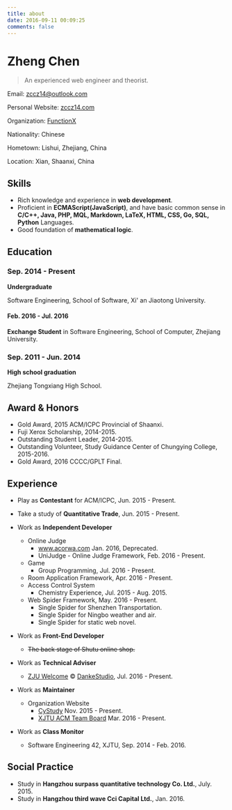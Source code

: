 ```yaml
---
title: about
date: 2016-09-11 00:09:25
comments: false
---
```


# Zheng Chen

> An experienced web engineer and theorist.

Email: zccz14@outlook.com

Personal Website: [zccz14.com](//zccz14.com)

Organization: [FunctionX](https://function-x.org)

Nationality: Chinese

Hometown: Lishui, Zhejiang, China

Location: Xian, Shaanxi, China

## Skills

+ Rich knowledge and experience in **web development**.
+ Proficient in **ECMAScript(JavaScript)**, and have basic common sense in **C/C++, Java, PHP, MQL, Markdown, LaTeX, HTML, CSS, Go, SQL, Python** Languages.
+ Good foundation of **mathematical logic**.

## Education

### Sep. 2014 - Present

**Undergraduate**

Software Engineering, School of Software, Xi' an Jiaotong University.

#### Feb. 2016 - Jul. 2016

**Exchange Student** in Software Engineering, School of Computer, Zhejiang University.

### Sep. 2011 - Jun. 2014

**High school graduation**

Zhejiang Tongxiang High School.

## Award & Honors

+ Gold Award, 2015 ACM/ICPC Provincial of Shaanxi.
+ Fuji Xerox Scholarship, 2014-2015.
+ Outstanding Student Leader, 2014-2015.
+ Outstanding Volunteer, Study Guidance Center of Chungying College, 2015-2016.
+ Gold Award, 2016 CCCC/GPLT Final.

## Experience

+ Play as **Contestant** for ACM/ICPC, Jun. 2015 - Present.
+ Take a study of **Quantitative Trade**, Jun. 2015 - Present.

+ Work as **Independent Developer**
  + Online Judge
    + www.acorwa.com Jan. 2016, Deprecated.
    + UniJudge - Online Judge Framework, Feb. 2016 - Present.
  + Game
    + Group Programming, Jul. 2016 - Present.
  + Room Application Framework, Apr. 2016 - Present.
  + Access Control System
    + Chemistry Experience, Jul. 2015 - Aug. 2015.
  + Web Spider Framework, May. 2016 - Present.
    + Single Spider for Shenzhen Transportation.
    + Single Spider for Ningbo weather and air.
    + Single Spider for static web novel.
+ Work as **Front-End Developer**
  + ~~The back stage of Shutu online shop.~~ 
+ Work as **Technical Adviser**
  + [ZJU Welcome](http://zju-welcome.com/) &copy; [DankeStudio](https://github.com/DankeStudio), Jul. 2016 - Present.
+ Work as **Maintainer**
  + Organization Website
    + [CyStudy](https://cystudy.github.io/) Nov. 2015 - Present.
    + [XJTU ACM Team Board](https://xjtuacm.github.io/) Mar. 2016 - Present.
+ Work as **Class Monitor**
  + Software Engineering 42, XJTU, Sep. 2014 - Feb. 2016.

## Social Practice

+ Study in **Hangzhou surpass quantitative technology Co. Ltd.**, July. 2015.
+ Study in **Hangzhou third wave Cci Capital Ltd.**, Jan. 2016.

